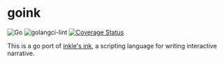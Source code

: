# goink
![Go](https://github.com/sleep2death/goink/workflows/Go/badge.svg)
![golangci-lint](https://github.com/sleep2death/goink/workflows/golangci-lint/badge.svg)
[![Coverage Status](https://coveralls.io/repos/github/sleep2death/goink/badge.svg?branch=master)](https://coveralls.io/github/sleep2death/goink?branch=master)

This is a go port of [inkle's ink](https://github.com/inkle/ink), a scripting language for writing interactive narrative.

